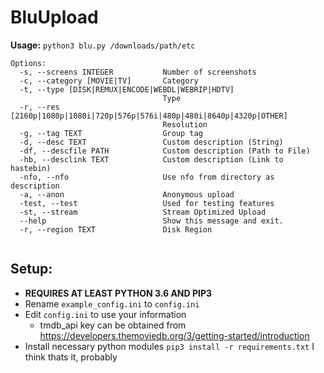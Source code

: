 # BluUpload 


**Usage:** `python3 blu.py /downloads/path/etc`

```
Options:
  -s, --screens INTEGER           Number of screenshots
  -c, --category [MOVIE|TV]       Category
  -t, --type [DISK|REMUX|ENCODE|WEBDL|WEBRIP|HDTV]
                                  Type
  -r, --res [2160p|1080p|1080i|720p|576p|576i|480p|480i|8640p|4320p|OTHER]
                                  Resolution
  -g, --tag TEXT                  Group tag
  -d, --desc TEXT                 Custom description (String)
  -df, --descfile PATH            Custom description (Path to File)
  -hb, --desclink TEXT            Custom description (Link to hastebin)
  -nfo, --nfo                     Use nfo from directory as description
  -a, --anon                      Anonymous upload
  -test, --test                   Used for testing features
  -st, --stream                   Stream Optimized Upload
  --help                          Show this message and exit.
  -r, --region TEXT               Disk Region
  
  ````
  
  
  ## Setup:
   - **REQUIRES AT LEAST PYTHON 3.6 AND PIP3**
   - Rename `example_config.ini` to `config.ini`
   - Edit `config.ini` to use your information
      - tmdb_api key can be obtained from https://developers.themoviedb.org/3/getting-started/introduction
   - Install necessary python modules `pip3 install -r requirements.txt`
   I think thats it, probably
